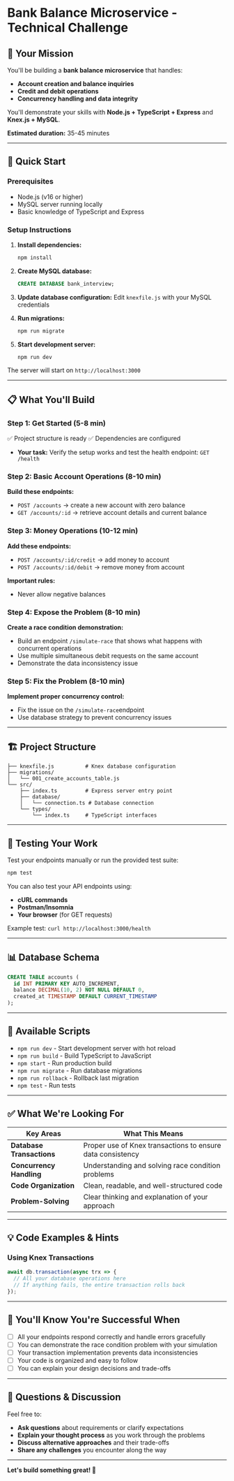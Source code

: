 # Bank Balance Microservice - Technical Challenge

## 🎯 Your Mission

You'll be building a **bank balance microservice** that handles:

- **Account creation and balance inquiries**
- **Credit and debit operations**
- **Concurrency handling and data integrity**

You'll demonstrate your skills with **Node.js + TypeScript + Express** and **Knex.js + MySQL**.

**Estimated duration:** 35-45 minutes

---

## 🚀 Quick Start

### Prerequisites

- Node.js (v16 or higher)
- MySQL server running locally
- Basic knowledge of TypeScript and Express

### Setup Instructions

1. **Install dependencies:**

   ```bash
   npm install
   ```

2. **Create MySQL database:**

   ```sql
   CREATE DATABASE bank_interview;
   ```

3. **Update database configuration:**
   Edit `knexfile.js` with your MySQL credentials

4. **Run migrations:**

   ```bash
   npm run migrate
   ```

5. **Start development server:**

   ```bash
   npm run dev
   ```

The server will start on `http://localhost:3000`

---

## 📋 What You'll Build

### Step 1: Get Started (5-8 min)

✅ Project structure is ready
✅ Dependencies are configured

- **Your task:** Verify the setup works and test the health endpoint: `GET /health`

### Step 2: Basic Account Operations (8-10 min)

**Build these endpoints:**

- `POST /accounts` → create a new account with zero balance
- `GET /accounts/:id` → retrieve account details and current balance

### Step 3: Money Operations (10-12 min)

**Add these endpoints:**

- `POST /accounts/:id/credit` → add money to account
- `POST /accounts/:id/debit` → remove money from account

**Important rules:**

- Never allow negative balances

### Step 4: Expose the Problem (8-10 min)

**Create a race condition demonstration:**

- Build an endpoint `/simulate-race` that shows what happens with concurrent operations
- Use multiple simultaneous debit requests on the same account
- Demonstrate the data inconsistency issue

### Step 5: Fix the Problem (8-10 min)

**Implement proper concurrency control:**

- Fix the issue on the `/simulate-race`endpoint
- Use database strategy to prevent concurrency issues

---

## 🏗️ Project Structure

```
├── knexfile.js          # Knex database configuration
├── migrations/
│   └── 001_create_accounts_table.js
└── src/
    ├── index.ts         # Express server entry point
    ├── database/
    │   └── connection.ts # Database connection
    └── types/
        └── index.ts     # TypeScript interfaces
```

---

## 🧪 Testing Your Work

Test your endpoints manually or run the provided test suite:

```bash
npm test
```

You can also test your API endpoints using:

- **cURL commands**
- **Postman/Insomnia**  
- **Your browser** (for GET requests)

Example test: `curl http://localhost:3000/health`

---

## 📊 Database Schema

```sql
CREATE TABLE accounts (
  id INT PRIMARY KEY AUTO_INCREMENT,
  balance DECIMAL(10, 2) NOT NULL DEFAULT 0,
  created_at TIMESTAMP DEFAULT CURRENT_TIMESTAMP
);
```

---

## 🔧 Available Scripts

- `npm run dev` - Start development server with hot reload
- `npm run build` - Build TypeScript to JavaScript
- `npm start` - Run production build
- `npm run migrate` - Run database migrations
- `npm run rollback` - Rollback last migration
- `npm test` - Run tests

---

## ✅ What We're Looking For

| Key Areas | What This Means |
|-----------|-----------------|
| **Database Transactions** | Proper use of Knex transactions to ensure data consistency |
| **Concurrency Handling** | Understanding and solving race condition problems |
| **Code Organization** | Clean, readable, and well-structured code |
| **Problem-Solving** | Clear thinking and explanation of your approach |

---

## 💡 Code Examples & Hints

### Using Knex Transactions

```typescript
await db.transaction(async trx => {
  // All your database operations here
  // If anything fails, the entire transaction rolls back
});
```

---

## 🎯 You'll Know You're Successful When

- [ ] All your endpoints respond correctly and handle errors gracefully
- [ ] You can demonstrate the race condition problem with your simulation
- [ ] Your transaction implementation prevents data inconsistencies
- [ ] Your code is organized and easy to follow
- [ ] You can explain your design decisions and trade-offs

---

## 💬 Questions & Discussion

Feel free to:

- **Ask questions** about requirements or clarify expectations
- **Explain your thought process** as you work through the problems
- **Discuss alternative approaches** and their trade-offs
- **Share any challenges** you encounter along the way

---

**Let's build something great! 🚀**
